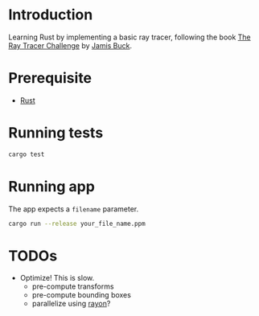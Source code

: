 # Introduction
Learning Rust by implementing a basic ray tracer, following the book [The Ray Tracer Challenge](http://www.raytracerchallenge.com/) by [Jamis Buck](https://github.com/jamis).

# Prerequisite

-   [Rust](https://www.rust-lang.org/)

# Running tests

```bash
cargo test
```

# Running app

The app expects a `filename` parameter.

```bash
cargo run --release your_file_name.ppm
```

# TODOs
-   Optimize! This is slow.
    -   pre-compute transforms
    -   pre-compute bounding boxes
    -   parallelize using [rayon](https://github.com/rayon-rs/rayon)?
